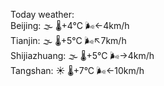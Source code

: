 Today weather:  
Beijing: 🌫  🌡️+4°C 🌬️←4km/h  
Tianjin: 🌫  🌡️+5°C 🌬️↖7km/h  
Shijiazhuang: 🌫  🌡️+5°C 🌬️→4km/h  
Tangshan: ☀️   🌡️+7°C 🌬️←10km/h  
